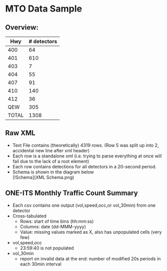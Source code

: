 # MTO Data Sample
## Overview:
Hwy|# detectors
---|-----------
400|64
401|610
403|7
404|55
407|91
410|140
412|36
QEW|305
TOTAL|1308

## Raw XML
* Text File contains (theoretically) 4319 rows. (Row 5 was split up into 2, accidental new line after xml header) 
* Each row is a standalone xml (i.e. trying to parse everything at once will fail due to the lack of a root element)
* Each row contains detections for all detectors in a 20-second period.
* Schema is shown in the diagram below  
[!Schema](XML Schema.png)


## ONE-ITS Monthly Traffic Count Summary
* Each csv contains one output (vol,speed,occ,or vol_30min) from one detector
* Cross-tabulated 
	- Rows: start of time bins (hh:mm:ss) 
	- Columns: date (dd-MMM-yyyy)
	- Value: missing values marked as X, also has unpopulated cells (very few)
* vol,speed,occ
	- 23:59:40 is not populated
* vol_30min
	- report on invalid data at the end: number of modified 20s periods in each 30min interval